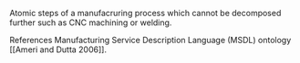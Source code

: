 Atomic steps of a manufacruring process which cannot be decomposed further such as CNC machining or welding. 

References
Manufacturing Service Description Language (MSDL) ontology [[Ameri and Dutta 2006]].